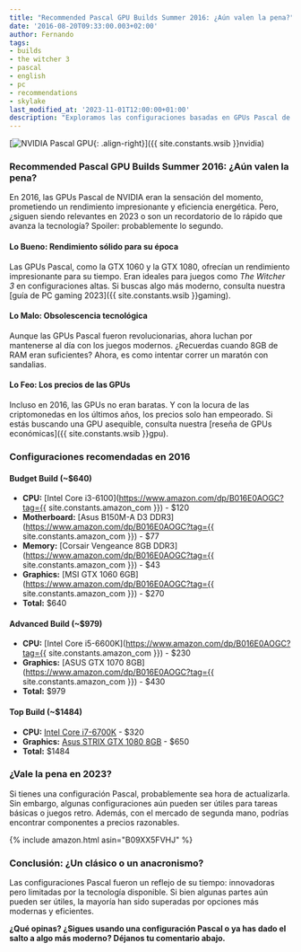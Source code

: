 ```yaml
---
title: "Recommended Pascal GPU Builds Summer 2016: ¿Aún valen la pena?"
date: '2016-08-20T09:33:00.003+02:00'
author: Fernando
tags:
- builds
- the witcher 3
- pascal
- english
- pc
- recommendations
- skylake
last_modified_at: '2023-11-01T12:00:00+01:00'
description: "Exploramos las configuraciones basadas en GPUs Pascal de 2016. ¿Siguen siendo relevantes o es hora de actualizarse? Spoiler: probablemente lo segundo."
---
```


[![NVIDIA Pascal GPU](https://4.bp.blogspot.com/-qUWXog0bRik/V7gHf-4ag6I/AAAAAAAAA1U/qiPairjcD0s_XHYH6FaD54MUkq2H39UBwCLcB/s200/NVIDIA-Pascal-GP100.jpg){: .align-right}]({{ site.constants.wsib }}nvidia)

### Recommended Pascal GPU Builds Summer 2016: ¿Aún valen la pena?

En 2016, las GPUs Pascal de NVIDIA eran la sensación del momento, prometiendo un rendimiento impresionante y eficiencia energética. Pero, ¿siguen siendo relevantes en 2023 o son un recordatorio de lo rápido que avanza la tecnología? Spoiler: probablemente lo segundo.

#### Lo Bueno: Rendimiento sólido para su época

Las GPUs Pascal, como la GTX 1060 y la GTX 1080, ofrecían un rendimiento impresionante para su tiempo. Eran ideales para juegos como *The Witcher 3* en configuraciones altas. Si buscas algo más moderno, consulta nuestra [guía de PC gaming 2023]({{ site.constants.wsib }}gaming).

#### Lo Malo: Obsolescencia tecnológica

Aunque las GPUs Pascal fueron revolucionarias, ahora luchan por mantenerse al día con los juegos modernos. ¿Recuerdas cuando 8GB de RAM eran suficientes? Ahora, es como intentar correr un maratón con sandalias.

#### Lo Feo: Los precios de las GPUs

Incluso en 2016, las GPUs no eran baratas. Y con la locura de las criptomonedas en los últimos años, los precios solo han empeorado. Si estás buscando una GPU asequible, consulta nuestra [reseña de GPUs económicas]({{ site.constants.wsib }}gpu).

### Configuraciones recomendadas en 2016

#### Budget Build (~$640)
- **CPU:** [Intel Core i3-6100](https://www.amazon.com/dp/B016E0AOGC?tag={{ site.constants.amazon_com }}) - $120  
- **Motherboard:** [Asus B150M-A D3 DDR3](https://www.amazon.com/dp/B016E0AOGC?tag={{ site.constants.amazon_com }}) - $77  
- **Memory:** [Corsair Vengeance 8GB DDR3](https://www.amazon.com/dp/B016E0AOGC?tag={{ site.constants.amazon_com }}) - $43  
- **Graphics:** [MSI GTX 1060 6GB](https://www.amazon.com/dp/B016E0AOGC?tag={{ site.constants.amazon_com }}) - $270  
- **Total:** $640  

#### Advanced Build (~$979)
- **CPU:** [Intel Core i5-6600K](https://www.amazon.com/dp/B016E0AOGC?tag={{ site.constants.amazon_com }}) - $230  
- **Graphics:** [ASUS GTX 1070 8GB](https://www.amazon.com/dp/B016E0AOGC?tag={{ site.constants.amazon_com }}) - $430  
- **Total:** $979  

#### Top Build (~$1484)
- **CPU:** [Intel Core i7-6700K](https://www.amazon.com/dp/B016E0AOGC) - $320  
- **Graphics:** [Asus STRIX GTX 1080 8GB](https://www.amazon.com/dp/B016E0AOGC) - $650  
- **Total:** $1484  

### ¿Vale la pena en 2023?

Si tienes una configuración Pascal, probablemente sea hora de actualizarla. Sin embargo, algunas configuraciones aún pueden ser útiles para tareas básicas o juegos retro. Además, con el mercado de segunda mano, podrías encontrar componentes a precios razonables.

{% include amazon.html asin="B09XX5FVHJ" %}

### Conclusión: ¿Un clásico o un anacronismo?

Las configuraciones Pascal fueron un reflejo de su tiempo: innovadoras pero limitadas por la tecnología disponible. Si bien algunas partes aún pueden ser útiles, la mayoría han sido superadas por opciones más modernas y eficientes.

**¿Qué opinas? ¿Sigues usando una configuración Pascal o ya has dado el salto a algo más moderno? Déjanos tu comentario abajo.**
